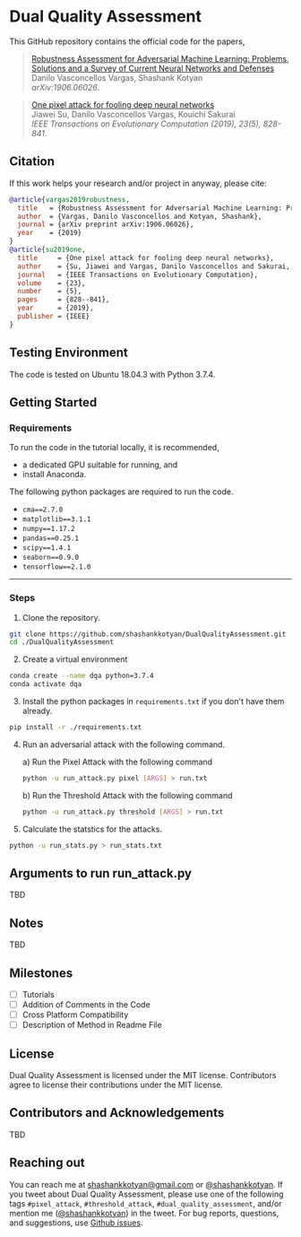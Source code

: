 # Dual Quality Assessment

This GitHub repository contains the official code for the papers,

> [Robustness Assessment for Adversarial Machine Learning: Problems, Solutions and a Survey of Current Neural Networks and Defenses](https://arxiv.org/abs/1906.06026)\
> Danilo Vasconcellos Vargas, Shashank Kotyan\
> _arXiv:1906.06026_.

> [One pixel attack for fooling deep neural networks](https://ieeexplore.ieee.org/abstract/document/8601309)\
> Jiawei Su, Danilo Vasconcellos Vargas, Kouichi Sakurai\
> _IEEE Transactions on Evolutionary Computation (2019), 23(5), 828-841_.
 
## Citation

If this work helps your research and/or project in anyway, please cite:

```bibtex
@article{vargas2019robustness,
  title   = {Robustness Assessment for Adversarial Machine Learning: Problems, Solutions and a Survey of Current Neural Networks and Defenses},
  author  = {Vargas, Danilo Vasconcellos and Kotyan, Shashank},
  journal = {arXiv preprint arXiv:1906.06026},
  year    = {2019}
}
@article{su2019one,
  title     = {One pixel attack for fooling deep neural networks},
  author    = {Su, Jiawei and Vargas, Danilo Vasconcellos and Sakurai, Kouichi},
  journal   = {IEEE Transactions on Evolutionary Computation},
  volume    = {23},
  number    = {5},
  pages     = {828--841},
  year      = {2019},
  publisher = {IEEE}
}
```

## Testing Environment 

The code is tested on Ubuntu 18.04.3 with Python 3.7.4.

## Getting Started

### Requirements

To run the code in the tutorial locally, it is recommended, 
- a dedicated GPU suitable for running, and
- install Anaconda. 

The following python packages are required to run the code. 
- `cma==2.7.0`
- `matplotlib==3.1.1`
- `numpy==1.17.2`
- `pandas==0.25.1`
- `scipy==1.4.1`
- `seaborn==0.9.0`
- `tensorflow==2.1.0`

---

### Steps

1. Clone the repository.

```bash
git clone https://github.com/shashankkotyan/DualQualityAssessment.git
cd ./DualQualityAssessment
```

2. Create a virtual environment 

```bash
conda create --name dqa python=3.7.4
conda activate dqa
```

3. Install the python packages in `requirements.txt` if you don't have them already.

```bash
pip install -r ./requirements.txt
```

4. Run an adversarial attack with the following command.

    a) Run the Pixel Attack with the following command

    ```bash
    python -u run_attack.py pixel [ARGS] > run.txt
    ```

    b) Run the Threshold Attack with the following command

    ```bash
    python -u run_attack.py threshold [ARGS] > run.txt
    ```

5. Calculate the statstics for the attacks.

```bash
python -u run_stats.py > run_stats.txt     
```

## Arguments to run run_attack.py

TBD

## Notes

TBD

## Milestones

- [ ] Tutorials
- [ ] Addition of Comments in the Code
- [ ] Cross Platform Compatibility
- [ ] Description of Method in Readme File

## License

Dual Quality Assessment is licensed under the MIT license. 
Contributors agree to license their contributions under the MIT license.

## Contributors and Acknowledgements

TBD

## Reaching out

You can reach me at shashankkotyan@gmail.com or [\@shashankkotyan](https://twitter.com/shashankkotyan).
If you tweet about Dual Quality Assessment, please use one of the following tags `#pixel_attack`, `#threshold_attack`, `#dual_quality_assessment`,  and/or mention me ([\@shashankkotyan](https://twitter.com/shashankkotyan)) in the tweet.
For bug reports, questions, and suggestions, use [Github issues](https://github.com/shashankkotyan/DualQualityAssessment/issues).
